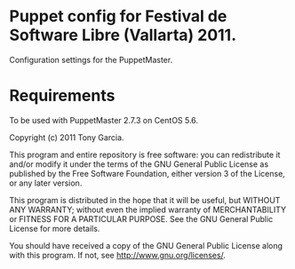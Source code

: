 # Puppet config for Festival de Software Libre (Vallarta) 2011.

Configuration settings for the PuppetMaster.

# Requirements

To be used with PuppetMaster 2.7.3 on CentOS 5.6.

Copyright (c) 2011 Tony Garcia.

This program and entire repository is free software: you can redistribute it 
and/or modify it under the terms of the GNU General Public License as
published by the Free Software Foundation, either version 3 of the License, or
any later version.

This program is distributed in the hope that it will be useful, but WITHOUT
ANY WARRANTY; without even the implied warranty of MERCHANTABILITY or FITNESS
FOR A PARTICULAR PURPOSE. See the GNU General Public License for more details.

You should have received a copy of the GNU General Public License along with
this program.  If not, see <http://www.gnu.org/licenses/>.
